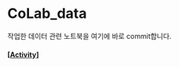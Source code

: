 # CoLab_data

작업한 데이터 관련 노트북을 여기에 바로 commit합니다.

#### [[Activity](https://github.com/CharmStrange/CoLab_data/activity)]
